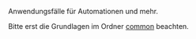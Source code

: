 Anwendungsfälle für Automationen und mehr.

Bitte erst die Grundlagen im Ordner [common](../common/README.md) beachten.
